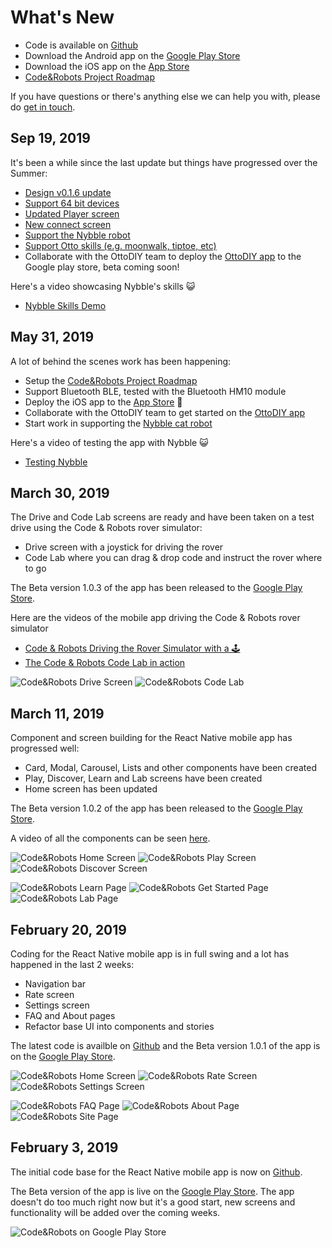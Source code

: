 
# What's New

 - Code is available on [Github](https://github.com/codeandrobots/codeandrobots-app)
 - Download the Android app on the [Google Play Store](https://play.google.com/store/apps/details?id=com.codeandrobots.beta&ah=fmxnGH-WXpRTFOPNCggRzlARIIk)
 - Download the iOS app on the [App Store](https://itunes.apple.com/us/app/code-robots/id1462402633?mt=8)
 - [Code&Robots Project Roadmap](https://github.com/orgs/codeandrobots/projects/1)

If you have questions or there's anything else we can help you with, please do [get in touch](mailto:codeandrobotshq@gmail.com).

## Sep 19, 2019

It's been a while since the last update but things have progressed over the Summer:
 - [Design v0.1.6 update](https://www.figma.com/file/glet2oR8FeFN12Y60CxeSOPi/Code-and-Robots?node-id=698%3A0)
 - [Support 64 bit devices](https://github.com/codeandrobots/codeandrobots-app/issues/12)
 - [Updated Player screen](https://github.com/codeandrobots/codeandrobots-app/issues/17)
 - [New connect screen](https://github.com/codeandrobots/codeandrobots-app/issues/28)
 - [Support the Nybble robot](https://github.com/codeandrobots/codeandrobots/issues/2)
 - [Support Otto skills (e.g. moonwalk, tiptoe, etc)](https://www.instagram.com/p/B2lr-jQjgVq)
 - Collaborate with the OttoDIY team to deploy the [OttoDIY app](https://github.com/OttoDIY/OttoDIYApp) to the Google play store, beta coming soon!

Here's a video showcasing Nybble's skills :smiley_cat:
 - [Nybble Skills Demo](https://www.instagram.com/p/B2iu-xugpU1)

## May 31, 2019

A lot of behind the scenes work has been happening:
 - Setup the [Code&Robots Project Roadmap](https://github.com/orgs/codeandrobots/projects/1)
 - Support Bluetooth BLE, tested with the Bluetooth HM10 module
 - Deploy the iOS app to the [App Store](https://itunes.apple.com/us/app/code-robots/id1462402633?mt=8) :tada:
 - Collaborate with the OttoDIY team to get started on the [OttoDIY app](https://github.com/OttoDIY/OttoDIYApp)
 - Start work in supporting the [Nybble cat robot](https://www.indiegogo.com/projects/nybble-world-s-cutest-open-source-robotic-kitten/x/10837309#/)

Here's a video of testing the app with Nybble :smiley_cat:
 - [Testing Nybble](https://www.instagram.com/p/ByIS8shCcBG)

## March 30, 2019

The Drive and Code Lab screens are ready and have been taken on a test drive using the Code & Robots rover simulator:
 - Drive screen with a joystick for driving the rover
 - Code Lab where you can drag & drop code and instruct the rover where to go

The Beta version 1.0.3 of the app has been released to the [Google Play Store](https://play.google.com/store/apps/details?id=com.codeandrobots.beta&ah=fmxnGH-WXpRTFOPNCggRzlARIIk).

Here are the videos of the mobile app driving the Code & Robots rover simulator
 - [Code & Robots Driving the Rover Simulator with a 🕹️](https://www.instagram.com/p/BvJeNdNi7Ij)
 - [The Code & Robots Code Lab in action](https://www.instagram.com/p/BvmWQm6Ci4b)

![Code&Robots Drive Screen](https://i.imgur.com/vK3Re3Pm.png)
![Code&Robots Code Lab](https://i.imgur.com/3DGgdsPm.jpg)

## March 11, 2019

Component and screen building for the React Native mobile app has progressed well:
 - Card, Modal, Carousel, Lists and other components have been created
 - Play, Discover, Learn and Lab screens have been created
 - Home screen has been updated

The Beta version 1.0.2 of the app has been released to the [Google Play Store](https://play.google.com/store/apps/details?id=com.codeandrobots.beta&ah=fmxnGH-WXpRTFOPNCggRzlARIIk).

A video of all the components can be seen [here](https://www.instagram.com/p/Buv-_uQCRtO).

![Code&Robots Home Screen](https://i.imgur.com/VXZCdCRm.jpg)
![Code&Robots Play Screen](https://i.imgur.com/U5HoxWvm.jpg)
![Code&Robots Discover Screen](https://i.imgur.com/hr2oG4Hm.jpg)

![Code&Robots Learn Page](https://i.imgur.com/jkJSfMDm.jpg)
![Code&Robots Get Started Page](https://i.imgur.com/05zomynm.jpg)
![Code&Robots Lab Page](https://i.imgur.com/LsUCW3am.jpg)

## February 20, 2019

Coding for the React Native mobile app is in full swing and a lot has happened in the last 2 weeks:
 - Navigation bar
 - Rate screen
 - Settings screen
 - FAQ and About pages
 - Refactor base UI into components and stories
 
The latest code is availble on [Github](https://github.com/codeandrobots/codeandrobots-app) and the Beta version 1.0.1 of the app is on the [Google Play Store](https://play.google.com/store/apps/details?id=com.codeandrobots.beta&ah=fmxnGH-WXpRTFOPNCggRzlARIIk).

![Code&Robots Home Screen](https://i.imgur.com/WeasUUkm.jpg)
![Code&Robots Rate Screen](https://i.imgur.com/X9LR6Ijm.jpg)
![Code&Robots Settings Screen](https://i.imgur.com/QLfI5Wwm.jpg)

![Code&Robots FAQ Page](https://i.imgur.com/1Y8lvItm.jpg)
![Code&Robots About Page](https://i.imgur.com/XuuSrkSm.jpg)
![Code&Robots Site Page](https://i.imgur.com/mCCBfQEm.jpg)

## February 3, 2019

The initial code base for the React Native mobile app is now on [Github](https://github.com/codeandrobots/codeandrobots-app).

The Beta version of the app is live on the [Google Play Store](https://play.google.com/store/apps/details?id=com.codeandrobots.beta&ah=fmxnGH-WXpRTFOPNCggRzlARIIk). The app doesn't do too much right now but it's a good start, new screens and functionality will be added over the coming weeks.

![Code&Robots on Google Play Store](https://i.imgur.com/rj28LSCm.jpg)

